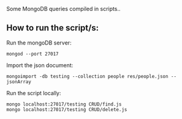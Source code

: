 Some MongoDB queries compiled in scripts..

## How to run the script/s:

Run the mongoDB server:
```shell
mongod --port 27017
```

Import the json document:
```shell
mongoimport -db testing --collection people res/people.json --jsonArray
```

Run the script locally:
```shell
mongo localhost:27017/testing CRUD/find.js
mongo localhost:27017/testing CRUD/delete.js
```
